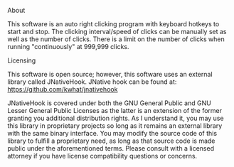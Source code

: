About

This software is an auto right clicking program with keyboard hotkeys to start and stop. The clicking interval/speed of clicks can be manually set as well as the number of clicks. There is a limit on the number of clicks when running "continuously" at 999,999 clicks.

Licensing

This software is open source; however, this software uses an external library called JNativeHook. JNative hook can be found at: https://github.com/kwhat/jnativehook

JNativeHook is covered under both the GNU General Public and GNU Lesser General Public Licenses as the latter is an extension of the former granting you additional distribution rights. As I understand it, you may use this library in proprietary projects so long as it remains an external library with the same binary interface. You may modify the source code of this library to fulfill a proprietary need, as long as that source code is made public under the aforementioned terms. Please consult with a licensed attorney if you have license compatibility questions or concerns.
